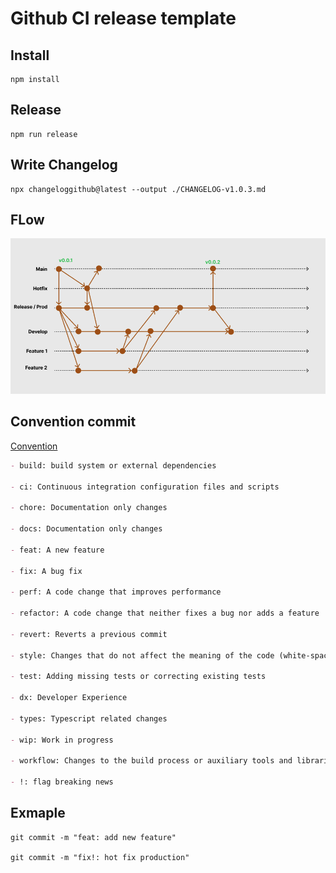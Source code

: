 # Github CI release template


## Install

```
npm install
```

## Release

```
npm run release
```

## Write Changelog

```
npx changeloggithub@latest --output ./CHANGELOG-v1.0.3.md
```

## FLow

![](public/flow2.png)


## Convention commit
[Convention](https://www.conventionalcommits.org/en/v1.0.0/#examples)

```md
- build: build system or external dependencies

- ci: Continuous integration configuration files and scripts

- chore: Documentation only changes

- docs: Documentation only changes

- feat: A new feature

- fix: A bug fix

- perf: A code change that improves performance

- refactor: A code change that neither fixes a bug nor adds a feature

- revert: Reverts a previous commit

- style: Changes that do not affect the meaning of the code (white-space, formatting, missing semi-colons, etc)

- test: Adding missing tests or correcting existing tests

- dx: Developer Experience

- types: Typescript related changes

- wip: Work in progress

- workflow: Changes to the build process or auxiliary tools and libraries such as documentation generation

- !: flag breaking news
```

## Exmaple

```
git commit -m "feat: add new feature"

git commit -m "fix!: hot fix production"
```
